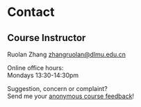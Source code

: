 # Contact

## Course Instructor  
Ruolan Zhang 
zhangruolan@dlmu.edu.cn 

Online office hours:  
Mondays 13:30-14:30pm   

Suggestion, concern or complaint?  
Send me your [anonymous course feedback](#)!
